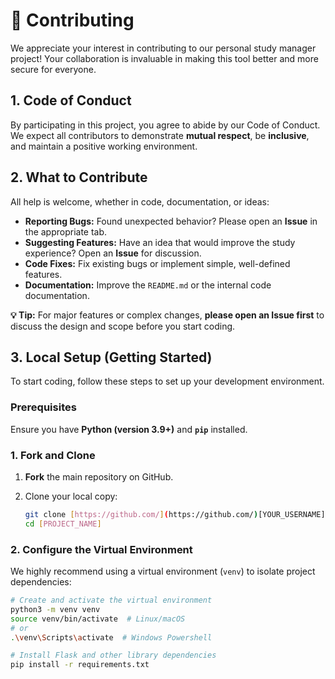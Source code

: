 # 🤝 Contributing

We appreciate your interest in contributing to our personal study manager project! Your collaboration is invaluable in making this tool better and more secure for everyone.

## 1. Code of Conduct

By participating in this project, you agree to abide by our Code of Conduct. We expect all contributors to demonstrate **mutual respect**, be **inclusive**, and maintain a positive working environment.

## 2. What to Contribute

All help is welcome, whether in code, documentation, or ideas:

* **Reporting Bugs:** Found unexpected behavior? Please open an **Issue** in the appropriate tab.
* **Suggesting Features:** Have an idea that would improve the study experience? Open an **Issue** for discussion.
* **Code Fixes:** Fix existing bugs or implement simple, well-defined features.
* **Documentation:** Improve the `README.md` or the internal code documentation.

**💡 Tip:** For major features or complex changes, **please open an Issue first** to discuss the design and scope before you start coding.

## 3. Local Setup (Getting Started)

To start coding, follow these steps to set up your development environment.

### Prerequisites

Ensure you have **Python (version 3.9+)** and **`pip`** installed.

### 1. Fork and Clone

1.  **Fork** the main repository on GitHub.
2.  Clone your local copy:

    ```bash
    git clone [https://github.com/](https://github.com/)[YOUR_USERNAME]/[PROJECT_NAME].git
    cd [PROJECT_NAME]
    ```

### 2. Configure the Virtual Environment

We highly recommend using a virtual environment (`venv`) to isolate project dependencies:

```bash
# Create and activate the virtual environment
python3 -m venv venv
source venv/bin/activate  # Linux/macOS
# or
.\venv\Scripts\activate  # Windows Powershell

# Install Flask and other library dependencies
pip install -r requirements.txt
